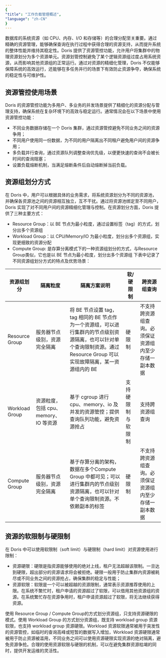 ```yaml
---
{
"title": "工作负载管理概述",
"language": "zh-CN"
}
---
```


<!-- 
Licensed to the Apache Software Foundation (ASF) under one
or more contributor license agreements.  See the NOTICE file
distributed with this work for additional information
regarding copyright ownership.  The ASF licenses this file
to you under the Apache License, Version 2.0 (the
"License"); you may not use this file except in compliance
with the License.  You may obtain a copy of the License at

  http://www.apache.org/licenses/LICENSE-2.0

Unless required by applicable law or agreed to in writing,
software distributed under the License is distributed on an
"AS IS" BASIS, WITHOUT WARRANTIES OR CONDITIONS OF ANY
KIND, either express or implied.  See the License for the
specific language governing permissions and limitations
under the License.
-->

数据库的系统资源（如 CPU、内存、I/O 和存储等）的合理分配至关重要。通过精确的资源管理，能够确保查询在执行过程中获得合理的资源支持，从而提升系统的整体性能并维持其稳定性。Doris 提供了资源管控功能，允许用户将集群中的物理资源划分为多个资源单元。资源划管控制避免了某个逻辑资源组过度占用系统资源，从而影响其他资源组的正常运行。通过对资源的精细化管理，Doris 不仅能够保障系统的高效运行，还能够在多任务并行的场景下有效防止资源争夺，确保系统的稳定性与可维护性。

## 资源管控使用场景
Doris 的资源管控功能为多用户、多业务的并发场景提供了精细化的资源分配与管理支持，确保系统在复杂环境下的高效与稳定运行。通常情况会在以下场景中使用资源管控功能：
- 不同业务数据存储在一个 Doris 集群，通过资源管控避免不同业务之间的资源争用；
- 不同用户使用同一份数据，为不同的用户隔离出不同租户避免用户间的资源争用；
- 多负载并行查询，通过资源队列调整查询优先级，以便更快速的查询不会被长时间的查询阻塞；
- 设置负载熔断机制，当满足熔断条件后自动熔断掉当前负载。

## 资源组划分方式
在 Doris 中，用户可以根据具体的业务需求，将系统资源划分为不同的资源池，并确保各资源池之间的资源相互独立，互不干扰。通过将资源池绑定至不同用户，Doris 实现了对不同用户间的资源精细化管理与控制。在资源划分方面，Doris 提供了三种主要方式：
- Resource Group：以 BE 节点为最小粒度，通过设置标签（tag）的方式，划分出多个资源组
- Workload Group：以 CPU/Memory/IO 为最小粒度，划分出多个资源组，实现更细致的资源分配
- Compute Group:   是存算分离模式下的一种资源组划分的方式，与Resource Group类似，它也是以 BE 节点为最小粒度，划分出多个资源组
  下表中记录了不同资源组划分方式的特点及优势场景：

| 资源组划分      | 隔离粒度 | 隔离方案说明                                                                                                  | 软/硬限制    |  跨资源组查询   |
| ---------- | ----------- |---------------------------------------------------------------------------------------------------------|-----|-----|
| Resource Group | 服务器节点级别，资源完全隔离       | 将 BE 节点设置 tag，tag 相同的 BE 节点作为一个资源组，可以进行集群内的节点级别资源隔离，也可以针对单个查询限制资源。通过 Resource Group 可以实现故障隔离，某一资源组内的 BE |   硬限制  |不支持跨资源组查询。必须保证资源组内至少存储一副本数据     |
| Workload Group | 资源粒度，包括 cpu、memory、IO 等资源        | 基于 cgroup 进行 cpu、memory、io 及并发的资源管控；提供查询队列功能，避免资源抢占                                                     | 支持硬限制与软限制    | 支持跨资源组查询    |
|Compute Group            | 服务器节点级别，资源完全隔离  | 基于存算分离的架构，数据在多个Compute Group 中都可见；可以进行集群内的节点级别资源隔离，也可以针对单个查询限制资源。不依赖副本的标签 | 硬限制 | 不支持跨资源组查询。必须保证资源组内至少存储一副本数据 |

## 资源的软限制与硬限制
在 Doris 中可以使用软限制（soft limit）与硬限制（hard limit）对资源使用进行限制：
- 资源硬限：硬限是指资源能够使用的绝对上线，租户无法超越该限制。一旦达到硬限，超出部分的资源请求将会被拒绝。硬限一般用于防止集群内资源被耗尽或不同业务之间的资源抢占，确保集群的稳定与性能；
- 资源软限：软限是一个可以被超越的资源限制，通常表示资源推荐使用的上限。在系统不繁忙时，租户申请的资源超过了软限，可以借用其他资源组的资源。在系统繁忙存在资源争用时，租户申请资源超过了软限，将无法继续获得资源。

使用 Resource Group / Compute Group的方式划分资源组，只支持资源硬限的模式。使用 Workload Group 的方式划分资源组，既支持 workload group 资源软限，也支持 workload group 资源硬限。Workload 资源软限通常被用于突发性的资源管控，如临时的查询高峰或短暂的数据写入增加，Workload 资源硬限通常被用于防止资源被滥用，不同业务之间可以使用资源硬限实现资源的绝对隔离，避免资源争抢。合理的使用资源软限与硬限的机制，可以在避免集群资源枯竭的同时，提供开发运维的灵活性。